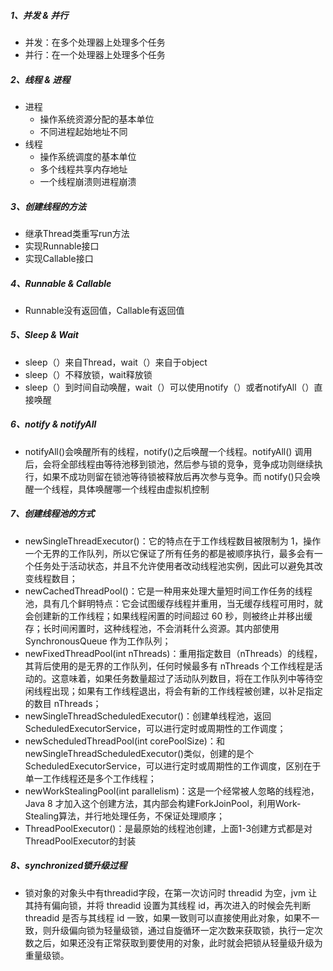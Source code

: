 ##### 1、并发 & 并行

- 并发：在多个处理器上处理多个任务
- 并行：在一个处理器上处理多个任务

##### 2、线程 & 进程

- 进程
  - 操作系统资源分配的基本单位
  - 不同进程起始地址不同
- 线程
  - 操作系统调度的基本单位
  - 多个线程共享内存地址
  - 一个线程崩溃则进程崩溃

##### 3、创建线程的方法

- 继承Thread类重写run方法
- 实现Runnable接口
- 实现Callable接口

##### 4、Runnable & Callable

- Runnable没有返回值，Callable有返回值

##### 5、Sleep & Wait

- sleep（）来自Thread，wait（）来自于object
- sleep（）不释放锁，wait释放锁
- sleep（）到时间自动唤醒，wait（）可以使用notify（）或者notifyAll（）直接唤醒

##### 6、notify & notifyAll

- notifyAll()会唤醒所有的线程，notify()之后唤醒一个线程。notifyAll() 调用后，会将全部线程由等待池移到锁池，然后参与锁的竞争，竞争成功则继续执行，如果不成功则留在锁池等待锁被释放后再次参与竞争。而 notify()只会唤醒一个线程，具体唤醒哪一个线程由虚拟机控制

##### 7、创建线程池的方式

- newSingleThreadExecutor()：它的特点在于工作线程数目被限制为 1，操作一个无界的工作队列，所以它保证了所有任务的都是被顺序执行，最多会有一个任务处于活动状态，并且不允许使用者改动线程池实例，因此可以避免其改变线程数目；
- newCachedThreadPool()：它是一种用来处理大量短时间工作任务的线程池，具有几个鲜明特点：它会试图缓存线程并重用，当无缓存线程可用时，就会创建新的工作线程；如果线程闲置的时间超过 60 秒，则被终止并移出缓存；长时间闲置时，这种线程池，不会消耗什么资源。其内部使用 SynchronousQueue 作为工作队列；
- newFixedThreadPool(int nThreads)：重用指定数目（nThreads）的线程，其背后使用的是无界的工作队列，任何时候最多有 nThreads 个工作线程是活动的。这意味着，如果任务数量超过了活动队列数目，将在工作队列中等待空闲线程出现；如果有工作线程退出，将会有新的工作线程被创建，以补足指定的数目 nThreads；
- newSingleThreadScheduledExecutor()：创建单线程池，返回 ScheduledExecutorService，可以进行定时或周期性的工作调度；
- newScheduledThreadPool(int corePoolSize)：和newSingleThreadScheduledExecutor()类似，创建的是个  ScheduledExecutorService，可以进行定时或周期性的工作调度，区别在于单一工作线程还是多个工作线程；
- newWorkStealingPool(int parallelism)：这是一个经常被人忽略的线程池，Java 8 才加入这个创建方法，其内部会构建ForkJoinPool，利用Work-Stealing算法，并行地处理任务，不保证处理顺序；
- ThreadPoolExecutor()：是最原始的线程池创建，上面1-3创建方式都是对ThreadPoolExecutor的封装

##### 8、synchronized锁升级过程

- 锁对象的对象头中有threadid字段，在第一次访问时 threadid 为空，jvm 让其持有偏向锁，并将 threadid 设置为其线程 id，再次进入的时候会先判断  threadid 是否与其线程 id  一致，如果一致则可以直接使用此对象，如果不一致，则升级偏向锁为轻量级锁，通过自旋循环一定次数来获取锁，执行一定次数之后，如果还没有正常获取到要使用的对象，此时就会把锁从轻量级升级为重量级锁。